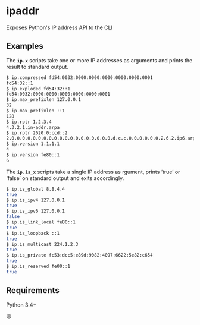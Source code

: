 # ipaddr

Exposes Python's IP address API to the CLI

## Examples

The **`ip.x`** scripts take one or more IP addresses as arguments and prints the result to standard output.

```sh
$ ip.compressed fd54:0032:0000:0000:0000:0000:0000:0001
fd54:32::1
$ ip.exploded fd54:32::1
fd54:0032:0000:0000:0000:0000:0000:0001
$ ip.max_prefixlen 127.0.0.1
32
$ ip.max_prefixlen ::1
128
$ ip.rptr 1.2.3.4
4.3.2.1.in-addr.arpa
$ ip.rptr 2620:0:ccd::2
2.0.0.0.0.0.0.0.0.0.0.0.0.0.0.0.0.0.0.0.d.c.c.0.0.0.0.0.0.2.6.2.ip6.arpa
$ ip.version 1.1.1.1
4
$ ip.version fe80::1
6
```

The **`ip.is_x`** scripts take a single IP address as rgument, prints ‘true’ or ‘false’ on standard output and exits accordingly.

```sh
$ ip.is_global 8.8.4.4
true
$ ip.is_ipv4 127.0.0.1
true
$ ip.is_ipv6 127.0.0.1
false
$ ip.is_link_local fe80::1
true
$ ip.is_loopback ::1
true
$ ip.is_multicast 224.1.2.3
true
$ ip.is_private fc53:dcc5:e89d:9082:4097:6622:5e82:c654
true
$ ip.is_reserved fe00::1
true
```

## Requirements

Python 3.4+

:smile:
